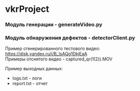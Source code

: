 # vkrProject

### Модуль генерации - generateVideo.py

### Модуль обнаружения дефектов - detectorClient.py

Пример сгенерированного тестового видео: https://disk.yandex.ru/i/B_lsAQg1DkjEaA  
Примеры отснятого видео - captured_qr(1(2)).MOV

Пример выходных данных:  
- logs.txt - логи
- report.txt - отчет
